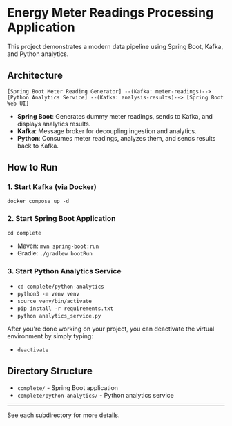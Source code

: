 # Energy Meter Readings Processing Application

This project demonstrates a modern data pipeline using Spring Boot, Kafka, and Python analytics.

## Architecture

```
[Spring Boot Meter Reading Generator] --(Kafka: meter-readings)--> [Python Analytics Service] --(Kafka: analysis-results)--> [Spring Boot Web UI]
```

- **Spring Boot**: Generates dummy meter readings, sends to Kafka, and displays analytics results.
- **Kafka**: Message broker for decoupling ingestion and analytics.
- **Python**: Consumes meter readings, analyzes them, and sends results back to Kafka.

## How to Run

### 1. Start Kafka (via Docker)

```
docker compose up -d
```

### 2. Start Spring Boot Application

```
cd complete
```

- Maven: `mvn spring-boot:run`
- Gradle: `./gradlew bootRun`

### 3. Start Python Analytics Service

- `cd complete/python-analytics`
- `python3 -m venv venv`
- `source venv/bin/activate`
- `pip install -r requirements.txt`
- `python analytics_service.py`

After you're done working on your project, you can deactivate the virtual environment by simply typing:
- `deactivate`

## Directory Structure

- `complete/` - Spring Boot application
- `complete/python-analytics/` - Python analytics service

---

See each subdirectory for more details.
